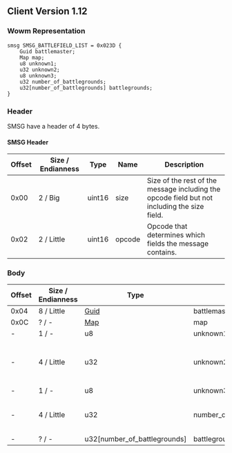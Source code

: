 ## Client Version 1.12

### Wowm Representation
```rust,ignore
smsg SMSG_BATTLEFIELD_LIST = 0x023D {
    Guid battlemaster;
    Map map;
    u8 unknown1;
    u32 unknown2;
    u8 unknown3;
    u32 number_of_battlegrounds;
    u32[number_of_battlegrounds] battlegrounds;
}
```
### Header
SMSG have a header of 4 bytes.

#### SMSG Header
| Offset | Size / Endianness | Type   | Name   | Description |
| ------ | ----------------- | ------ | ------ | ----------- |
| 0x00   | 2 / Big           | uint16 | size   | Size of the rest of the message including the opcode field but not including the size field.|
| 0x02   | 2 / Little        | uint16 | opcode | Opcode that determines which fields the message contains.|
### Body
| Offset | Size / Endianness | Type | Name | Description | Comment |
| ------ | ----------------- | ---- | ---- | ----------- | ------- |
| 0x04 | 8 / Little | [Guid](../spec/packed-guid.md) | battlemaster |  |  |
| 0x0C | ? / - | [Map](map.md) | map |  |  |
| - | 1 / - | u8 | unknown1 |  |  |
| - | 4 / Little | u32 | unknown2 |  | vmangos: number of bg instances, this is also present on the number_of_battlegrounds field |
| - | 1 / - | u8 | unknown3 |  |  |
| - | 4 / Little | u32 | number_of_battlegrounds |  | vmangos: number of bg instances, this is also present on the unknown2 field |
| - | ? / - | u32[number_of_battlegrounds] | battlegrounds |  |  |
